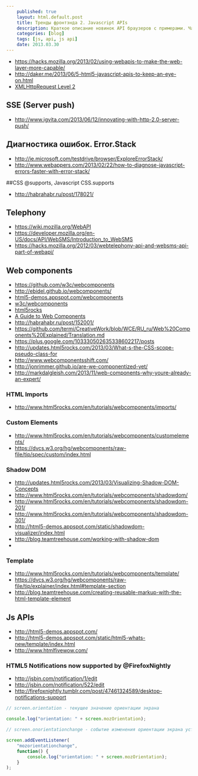 ```yaml
---
    published: true
    layout: html.default.post
    title: Тренды фронтэнда 2. Javascript APIs
    description: Краткое описание новинок API браузеров с примерами. Часть 2.
    categories: [blog]
    tags: [js, api, js api]
    date: 2013.03.30
---
```


* <https://hacks.mozilla.org/2013/02/using-webapis-to-make-the-web-layer-more-capable/>
* <http://daker.me/2013/06/5-html5-javascript-apis-to-keep-an-eye-on.html>
* [XMLHttpRequest Level 2](http://habrahabr.ru/post/120917/)

## SSE (Server push)
* <http://www.igvita.com/2013/06/12/innovating-with-http-2.0-server-push/>

## Диагностика ошибок. Error.Stack
* <http://ie.microsoft.com/testdrive/browser/ExploreErrorStack/>
* <http://www.webappers.com/2013/02/22/how-to-diagnose-javascript-errors-faster-with-error-stack/>

##CSS @supports, Javascript CSS.supports
* <http://habrahabr.ru/post/178021/>

## Telephony
* <https://wiki.mozilla.org/WebAPI>
* <https://developer.mozilla.org/en-US/docs/API/WebSMS/Introduction_to_WebSMS>
* <https://hacks.mozilla.org/2012/03/webtelephony-api-and-websms-api-part-of-webapi/>

## Web components

* <https://github.com/w3c/webcomponents>
* <http://ebidel.github.io/webcomponents/>
* [html5-demos.appspot.com/webcomponents](http://html5-demos.appspot.com/static/webcomponents/index.html)
* [w3c/webcomponents](https://dvcs.w3.org/hg/webcomponents/raw-file/tip/explainer/index.html)
* [html5rocks](http://www.html5rocks.com/en/tutorials/#webcomponents)
* [A Guide to Web Components](http://css-tricks.com/modular-future-web-components/)
* <http://habrahabr.ru/post/152001/>
* <https://github.com/termi/CreativeWork/blob/WCE/RU_ru/Web%20Components%20Explained/Translation.md>
* <https://plus.google.com/103330502635338602217/posts>
* <http://updates.html5rocks.com/2013/03/What-s-the-CSS-scope-pseudo-class-for>
* <http://www.webcomponentsshift.com/>
* <http://jonrimmer.github.io/are-we-componentized-yet/>
* <http://markdalgleish.com/2013/11/web-components-why-youre-already-an-expert/>

### HTML Imports
* <http://www.html5rocks.com/en/tutorials/webcomponents/imports/>

### Custom Elements
* <http://www.html5rocks.com/en/tutorials/webcomponents/customelements/>
* <https://dvcs.w3.org/hg/webcomponents/raw-file/tip/spec/custom/index.html>


### Shadow DOM
* <http://updates.html5rocks.com/2013/03/Visualizing-Shadow-DOM-Concepts>
* <http://www.html5rocks.com/en/tutorials/webcomponents/shadowdom/>
* <http://www.html5rocks.com/en/tutorials/webcomponents/shadowdom-201/>
* <http://www.html5rocks.com/en/tutorials/webcomponents/shadowdom-301/>
* <http://html5-demos.appspot.com/static/shadowdom-visualizer/index.html>
* <http://blog.teamtreehouse.com/working-with-shadow-dom>
* 

### Template
* <http://www.html5rocks.com/en/tutorials/webcomponents/template/>
* <https://dvcs.w3.org/hg/webcomponents/raw-file/tip/explainer/index.html#template-section>
* <http://blog.teamtreehouse.com/creating-reusable-markup-with-the-html-template-element>


## Js APIs
* <http://html5-demos.appspot.com/>
* <http://html5-demos.appspot.com/static/html5-whats-new/template/index.html>
* <http://www.htmlfivewow.com/>

### HTML5 Notifications now supported by @FirefoxNightly
* <http://jsbin.com/notification/1/edit>
* <http://jsbin.com/notification/522/edit>
* <http://firefoxnightly.tumblr.com/post/47461324589/desktop-notifications-support>

~~~js
// screen.orientation - текущее значение ориентации экрана

console.log("orientation: " + screen.mozOrientation);

// screen.onorientationchange - событие изменения ориентации экрана устройства

screen.addEventListener(
    "mozorientationchange",
    function() {
        console.log("orientation: " + screen.mozOrientation);
    }
);
~~~
